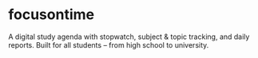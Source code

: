# focusontime
A digital study agenda with stopwatch, subject &amp; topic tracking, and daily reports. Built for all students – from high school to university.

